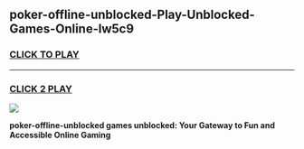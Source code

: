 
## poker-offline-unblocked-Play-Unblocked-Games-Online-lw5c9
<h3>
<a href="https://premium76.site?title=poker-offline-unblocked&ref=25A">CLICK TO PLAY</a></h3>
<hr>

<h3>
<a href="https://premium76.site?title=poker-offline-unblocked&ref=25A">CLICK 2 PLAY</a>
  
</h3>

<a href="https://premium76.site?title=poker-offline-unblocked&ref=25A"><img src="https://clearcache.store/games.png"></a>


**poker-offline-unblocked games unblocked: Your Gateway to Fun and Accessible Online Gaming**
